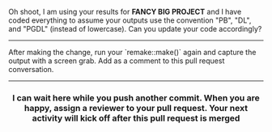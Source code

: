 Oh shoot, I am using your results for **FANCY BIG PROJECT** and I have coded everything to assume your outputs use the convention "PB", "DL", and "PGDL" (instead of lowercase). Can you update your code accordingly? 

<hr>
After making the change, run your `remake::make()` again and capture the output with a screen grab. Add as a comment to this pull request conversation. 

<hr><h3 align="center">I can wait here while you push another commit. When you are happy, assign a reviewer to your pull request. Your next activity will kick off after this pull request is merged</h3>


